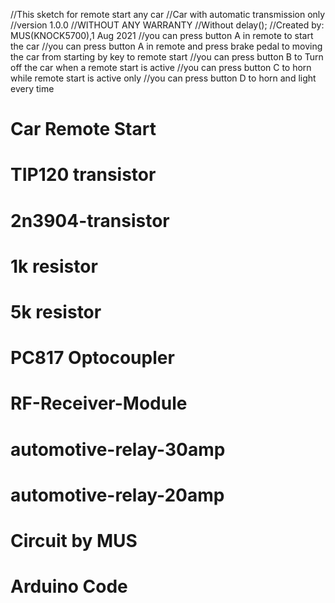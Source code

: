    //This sketch for remote start any car 
   //Car with automatic transmission only
   //version 1.0.0
   //WITHOUT ANY WARRANTY
   //Without delay();
   //Created by: MUS(KNOCK5700),1 Aug 2021
   //you can press button A in remote to start the car
   //you can press button A in remote and press brake pedal to moving the car from starting by key to remote start
   //you can press button B to Turn off the car when a remote start is active
   //you can press button C to horn while remote start is active only
   //you can press button D to horn and light every time
# Car Remote Start 
# TIP120 transistor
# 2n3904-transistor
# 1k resistor
# 5k resistor
# PC817 Optocoupler 
# RF-Receiver-Module
# automotive-relay-30amp
# automotive-relay-20amp
# Circuit by MUS
# Arduino Code
